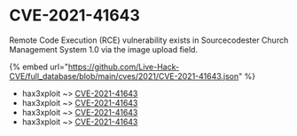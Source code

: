 # CVE-2021-41643

Remote Code Execution (RCE) vulnerability exists in Sourcecodester Church Management System 1.0 via the image upload field.

{% embed url="https://github.com/Live-Hack-CVE/full_database/blob/main/cves/2021/CVE-2021-41643.json" %}


* hax3xploit ~> [CVE-2021-41643](https://www.alice-snow.ru/2021/database/cve-2021-41643/cve-2021-41643-hax3xploit)
* hax3xploit ~> [CVE-2021-41643](https://www.alice-snow.ru/2021/database/cve-2021-41643/cve-2021-41643-hax3xploit)
* hax3xploit ~> [CVE-2021-41643](https://www.alice-snow.ru/2021/database/cve-2021-41643/cve-2021-41643-hax3xploit)
* hax3xploit ~> [CVE-2021-41643](https://www.alice-snow.ru/2021/database/cve-2021-41643/cve-2021-41643-hax3xploit)